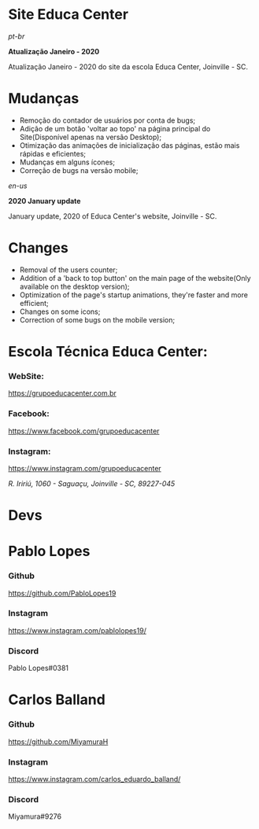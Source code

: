 # Site Educa Center 

*pt-br*

**Atualização Janeiro - 2020**

Atualização Janeiro - 2020 do site da escola Educa Center, Joinville - SC.

# Mudanças

- Remoção do contador de usuários por conta de bugs;
- Adição de um botão 'voltar ao topo' na página principal do Site(Disponível apenas na versão Desktop);
- Otimização das animações de inicialização das páginas, estão mais rápidas e eficientes;
- Mudanças em alguns ícones;
- Correção de bugs na versão mobile;


*en-us*

**2020 January update**

January update, 2020 of Educa Center's website, Joinville - SC.

# Changes

- Removal of the users counter;
- Addition of a 'back to top button' on the main page of the website(Only available on the desktop version);
- Optimization of the page's startup animations, they're faster and more efficient;
- Changes on some icons;
- Correction of some bugs on the mobile version;

# Escola Técnica Educa Center:

### WebSite: 
https://grupoeducacenter.com.br

### Facebook: 
https://www.facebook.com/grupoeducacenter

### Instagram: 
https://www.instagram.com/grupoeducacenter

*R. Iririú, 1060 - Saguaçu, Joinville - SC, 89227-045*

# Devs

# Pablo Lopes

### Github
https://github.com/PabloLopes19

### Instagram
https://www.instagram.com/pablolopes19/

### Discord
Pablo Lopes#0381

# Carlos Balland

### Github
https://github.com/MiyamuraH

### Instagram
https://www.instagram.com/carlos_eduardo_balland/

### Discord
Miyamura#9276
